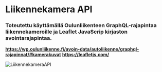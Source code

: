 # **Liikennekamera API**

### **Toteutettu käyttämällä Oulunliikenteen GraphQL-rajapintaa liikennekameroille ja Leaflet JavaScrip kirjaston avointarajapintaa.**
**https://wp.oulunliikenne.fi/avoin-data/autoliikenne/graphql-rajapinnat/#kamerakuvat** 
**https://leafletjs.com/**



![LiikennekameraAPI](https://github.com/Hertsi/LiikennekameraAPI/assets/127840594/5b387fa6-be3d-4b5a-a8e4-b3280f847c25)
